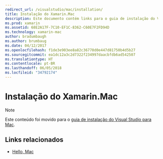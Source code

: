 ```yaml
---
redirect_url: /visualstudio/mac/installation/
title: Instalação do Xamarin.Mac
description: Este documento contém links para o guia de instalação do Visual Studio para Mac, que descreve como instalar Xamarin.Mac para desenvolvimento do macOS.
ms.prod: xamarin
ms.assetid: 68E2A17F-7C10-EF1C-8362-C60E7F2FD94D
ms.technology: xamarin-mac
author: bradumbaugh
ms.author: brumbaug
ms.date: 04/12/2017
ms.openlocfilehash: f1de3e903ee8a82c36770d0e447d81750b4d5b27
ms.sourcegitcommit: ea1dc12a3c2d7322f234997daacbfdb6ad542507
ms.translationtype: HT
ms.contentlocale: pt-BR
ms.lasthandoff: 06/05/2018
ms.locfileid: "34792174"
---
```

# <a name="xamarinmac-installation"></a>Instalação do Xamarin.Mac

> [!NOTE]
> Este conteúdo foi movido para o [guia de instalação do Visual Studio para Mac](https://docs.microsoft.com/visualstudio/mac/installation).

## <a name="related-links"></a>Links relacionados

- [Hello, Mac](~/mac/get-started/hello-mac.md)
